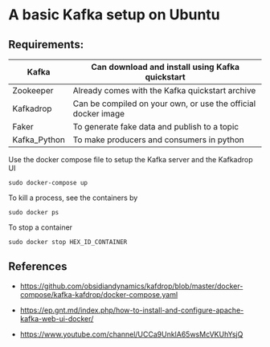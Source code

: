 # A basic Kafka setup on Ubuntu 

## Requirements: 

| Kafka | Can download and install using Kafka quickstart |
| ----------- | ----------- |
| Zookeeper | Already comes with the Kafka quickstart archive | 
| Kafkadrop | Can be compiled on your own, or use the official docker image | 
| Faker | To generate fake data and publish to a topic |
| Kafka_Python | To make producers and consumers in python |
 
Use the docker compose file to setup the Kafka server and the Kafkadrop UI

```
sudo docker-compose up 
```


To kill a process, see the containers by

```
sudo docker ps 
```

To stop a container 

```
sudo docker stop HEX_ID_CONTAINER 
```

## References 

- https://github.com/obsidiandynamics/kafdrop/blob/master/docker-compose/kafka-kafdrop/docker-compose.yaml

- https://ep.gnt.md/index.php/how-to-install-and-configure-apache-kafka-web-ui-docker/

- https://www.youtube.com/channel/UCCa9UnklA65wsMcVKUhYsjQ

